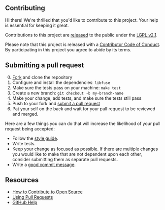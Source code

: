 ## Contributing

[code-of-conduct]: CODE_OF_CONDUCT.md
[commit]: http://tbaggery.com/2008/04/19/a-note-about-git-commit-messages.html
[fork]: https://github.com/github/libprojfs/fork
[libfuse]: https://github.com/libfuse/libfuse
[pr]: https://github.com/github/libprojfs/compare
[release]: https://help.github.com/articles/github-terms-of-service/#6-contributions-under-repository-license
[style]: https://www.kernel.org/doc/html/latest/process/coding-style.html

Hi there! We're thrilled that you'd like to contribute to this project.
Your help is essential for keeping it great.

Contributions to this project are [released][release] to the public under
the [LGPL v2.1](COPYING).

Please note that this project is released with a
[Contributor Code of Conduct][code-of-conduct].
By participating in this project you agree to abide by its terms.

## Submitting a pull request

0. [Fork][fork] and clone the repository
0. Configure and install the dependencies: `libfuse`
0. Make sure the tests pass on your machine: `make test`
0. Create a new branch: `git checkout -b my-branch-name`
0. Make your change, add tests, and make sure the tests still pass
0. Push to your fork and [submit a pull request][pr]
0. Pat your self on the back and wait for your pull request to be reviewed
   and merged.

Here are a few things you can do that will increase the likelihood of
your pull request being accepted:

- Follow the [style guide][style].
- Write tests.
- Keep your change as focused as possible.  If there are multiple changes
  you would like to make that are not dependent upon each other, consider
  submitting them as separate pull requests.
- Write a [good commit message][commit].

## Resources

- [How to Contribute to Open Source](https://opensource.guide/how-to-contribute/)
- [Using Pull Requests](https://help.github.com/articles/about-pull-requests/)
- [GitHub Help](https://help.github.com)
